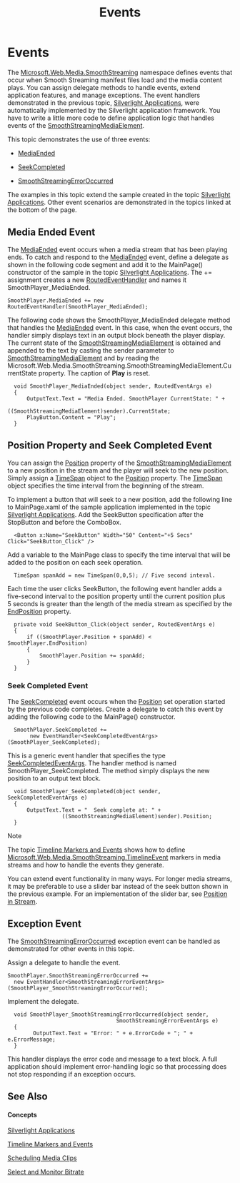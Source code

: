 ﻿---
title: Events
TOCTitle: Events
ms:assetid: 875f74b0-e627-4e0a-8397-1e7fbe2bf8eb
ms:mtpsurl: https://msdn.microsoft.com/en-us/library/Ee958033(v=VS.95)
ms:contentKeyID: 46359323
ms.date: 05/31/2012
mtps_version: v=VS.95
---

# Events

The [Microsoft.Web.Media.SmoothStreaming](microsoft-web-media-smoothstreaming-namespace_1.md) namespace defines events that occur when Smooth Streaming manifest files load and the media content plays. You can assign delegate methods to handle events, extend application features, and manage exceptions. The event handlers demonstrated in the previous topic, [Silverlight Applications](silverlight-applications.md), were automatically implemented by the Silverlight application framework. You have to write a little more code to define application logic that handles events of the [SmoothStreamingMediaElement](smoothstreamingmediaelement-class-microsoft-web-media-smoothstreaming_1.md).

This topic demonstrates the use of three events:

  - [MediaEnded](smoothstreamingmediaelement-mediaended-event-microsoft-web-media-smoothstreaming_1.md)

  - [SeekCompleted](smoothstreamingmediaelement-seekcompleted-event-microsoft-web-media-smoothstreaming_1.md)

  - [SmoothStreamingErrorOccurred](smoothstreamingmediaelement-smoothstreamingerroroccurred-event-microsoft-web-media-smoothstreaming_1.md)

The examples in this topic extend the sample created in the topic [Silverlight Applications](silverlight-applications.md). Other event scenarios are demonstrated in the topics linked at the bottom of the page.

## Media Ended Event

The [MediaEnded](smoothstreamingmediaelement-mediaended-event-microsoft-web-media-smoothstreaming_1.md) event occurs when a media stream that has been playing ends. To catch and respond to the [MediaEnded](smoothstreamingmediaelement-mediaended-event-microsoft-web-media-smoothstreaming_1.md) event, define a delegate as shown in the following code segment and add it to the MainPage() constructor of the sample in the topic [Silverlight Applications](silverlight-applications.md). The += assignment creates a new [RoutedEventHandler](http://msdn.microsoft.com/en-us/library/system.windows.routedeventhandler.aspx) and names it SmoothPlayer\_MediaEnded.

    SmoothPlayer.MediaEnded += new RoutedEventHandler(SmoothPlayer_MediaEnded);

The following code shows the SmoothPlayer\_MediaEnded delegate method that handles the [MediaEnded](smoothstreamingmediaelement-mediaended-event-microsoft-web-media-smoothstreaming_1.md) event. In this case, when the event occurs, the handler simply displays text in an output block beneath the player display. The current state of the [SmoothStreamingMediaElement](smoothstreamingmediaelement-class-microsoft-web-media-smoothstreaming_1.md) is obtained and appended to the text by casting the sender parameter to [SmoothStreamingMediaElement](smoothstreamingmediaelement-class-microsoft-web-media-smoothstreaming_1.md) and by reading the Microsoft.Web.Media.SmoothStreaming.SmoothStreamingMediaElement.CurrentState property. The caption of **Play** is reset.

``` 
  void SmoothPlayer_MediaEnded(object sender, RoutedEventArgs e)
  {
      OutputText.Text = "Media Ended. SmoothPlayer CurrentState: " +
                      ((SmoothStreamingMediaElement)sender).CurrentState;
      PlayButton.Content = "Play";
  }
```

## Position Property and Seek Completed Event

You can assign the [Position](smoothstreamingmediaelement-position-property-microsoft-web-media-smoothstreaming_1.md) property of the [SmoothStreamingMediaElement](smoothstreamingmediaelement-class-microsoft-web-media-smoothstreaming_1.md) to a new position in the stream and the player will seek to the new position. Simply assign a [TimeSpan](https://msdn.microsoft.com/en-us/library/269ew577\(v=vs.95\)) object to the [Position](smoothstreamingmediaelement-position-property-microsoft-web-media-smoothstreaming_1.md) property. The [TimeSpan](https://msdn.microsoft.com/en-us/library/269ew577\(v=vs.95\)) object specifies the time interval from the beginning of the stream.

To implement a button that will seek to a new position, add the following line to MainPage.xaml of the sample application implemented in the topic [Silverlight Applications](silverlight-applications.md). Add the SeekButton specification after the StopButton and before the ComboBox.

``` 
  <Button x:Name="SeekButton" Width="50" Content="+5 Secs" Click="SeekButton_Click" />
```

Add a variable to the MainPage class to specify the time interval that will be added to the position on each seek operation.

``` 
  TimeSpan spanAdd = new TimeSpan(0,0,5); // Five second inteval.
```

Each time the user clicks SeekButton, the following event handler adds a five-second interval to the position property until the current position plus 5 seconds is greater than the length of the media stream as specified by the [EndPosition](smoothstreamingmediaelement-endposition-property-microsoft-web-media-smoothstreaming_1.md) property.

``` 
  private void SeekButton_Click(object sender, RoutedEventArgs e)
  {
      if ((SmoothPlayer.Position + spanAdd) < SmoothPlayer.EndPosition)
      {
          SmoothPlayer.Position += spanAdd;
      }
  }
```

### Seek Completed Event

The [SeekCompleted](smoothstreamingmediaelement-seekcompleted-event-microsoft-web-media-smoothstreaming_1.md) event occurs when the [Position](smoothstreamingmediaelement-position-property-microsoft-web-media-smoothstreaming_1.md) set operation started by the previous code completes. Create a delegate to catch this event by adding the following code to the MainPage() constructor.

``` 
  SmoothPlayer.SeekCompleted += 
       new EventHandler<SeekCompletedEventArgs>(SmoothPlayer_SeekCompleted);
```

This is a generic event handler that specifies the type [SeekCompletedEventArgs](seekcompletedeventargs-class-microsoft-web-media-smoothstreaming_1.md). The handler method is named SmoothPlayer\_SeekCompleted. The method simply displays the new position to an output text block.

``` 
  void SmoothPlayer_SeekCompleted(object sender, SeekCompletedEventArgs e)
  {
      OutputText.Text = "  Seek complete at: " +
                 ((SmoothStreamingMediaElement)sender).Position;
  }
```


> [!NOTE]
> <P>The topic <A href="timeline-markers-and-events.md">Timeline Markers and Events</A> shows how to define <A href="https://msdn.microsoft.com/en-us/library/ee532619(v=vs.95)">Microsoft.Web.Media.SmoothStreaming.TimelineEvent</A> markers in media streams and how to handle the events they generate.</P>



You can extend event functionality in many ways. For longer media streams, it may be preferable to use a slider bar instead of the seek button shown in the previous example. For an implementation of the slider bar, see [Position in Stream](position-in-stream.md).

## Exception Event

The [SmoothStreamingErrorOccurred](smoothstreamingmediaelement-smoothstreamingerroroccurred-event-microsoft-web-media-smoothstreaming_1.md) exception event can be handled as demonstrated for other events in this topic.

Assign a delegate to handle the event.

    SmoothPlayer.SmoothStreamingErrorOccurred += 
      new EventHandler<SmoothStreamingErrorEventArgs>(SmoothPlayer_SmoothStreamingErrorOccurred);

Implement the delegate.

``` 
  void SmoothPlayer_SmoothStreamingErrorOccurred(object sender, 
                                  SmoothStreamingErrorEventArgs e)
  {
        OutputText.Text = "Error: " + e.ErrorCode + "; " + e.ErrorMessage;
  }
```

This handler displays the error code and message to a text block. A full application should implement error-handling logic so that processing does not stop responding if an exception occurs.

## See Also

#### Concepts

[Silverlight Applications](silverlight-applications.md)

[Timeline Markers and Events](timeline-markers-and-events.md)

[Scheduling Media Clips](scheduling-media-clips.md)

[Select and Monitor Bitrate](select-and-monitor-bitrate.md)

